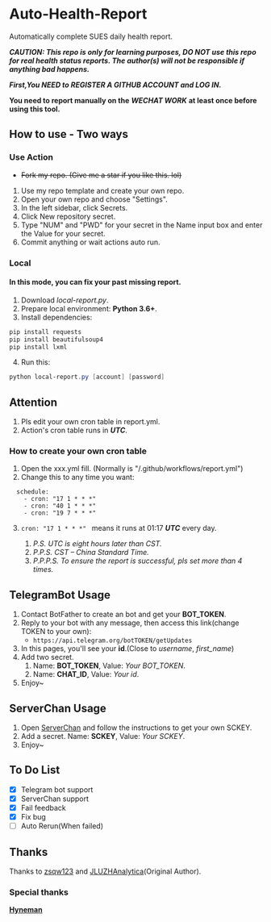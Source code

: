 # Auto-Health-Report
Automatically complete SUES daily health report.

***CAUTION: This repo is only for learning purposes, DO NOT use this repo for real health status reports. The author(s) will not be responsible if anything bad happens.***

***First,You NEED to REGISTER A GITHUB ACCOUNT and LOG IN.***

**You need to report manually on the** ***WECHAT WORK*** **at least once before using this tool.**

## How to use - Two ways

### Use Action

- ~~Fork my repo. (Give me a star if you like this. lol)~~
1. Use my repo template and create your own repo.
2. Open your own repo and choose "Settings".
3. In the left sidebar, click Secrets.
4. Click New repository secret.
5. Type "NUM" and "PWD" for your secret in the Name input box and enter the Value for your secret.
6. Commit anything or wait actions auto run.

### Local

#### In this mode, you can fix your past missing report.

1. Download *local-report.py*.
2. Prepare local environment: **Python 3.6+**.
3. Install dependencies:
```powershell
pip install requests
pip install beautifulsoup4
pip install lxml
```
4. Run this:

```powershell
python local-report.py [account] [password]
```

## Attention

1. Pls edit your own cron table in report.yml.
2. Action's cron table runs in ***UTC***.

### How to create your own cron table

1. Open the xxx.yml fill. (Normally is "/.github/workflows/report.yml")
2. Change this to any time you want:
```
  schedule:
    - cron: "17 1 * * *" 
    - cron: "40 1 * * *"  
    - cron: "19 7 * * *"
```
3. `cron: "17 1 * * *" ` means it runs at 01:17 ***UTC*** every day.

   1. *P.S. UTC is eight hours later than CST.*
   2. *P.P.S. CST – China Standard Time.*
   3. *P.P.P.S. To ensure the report is successful, pls set more than 4 times.*

## TelegramBot Usage

1. Contact BotFather to create an bot and get your **BOT_TOKEN**.
2. Reply to your bot with any message, then access this link(change TOKEN to your own):
   - `https://api.telegram.org/botTOKEN/getUpdates`
3. In this pages, you'll see your **id**.(Close to *username*, *first_name*)
4. Add two secret. 
   1. Name: **BOT_TOKEN**, Value: *Your BOT_TOKEN*.
   2. Name: **CHAT_ID**, Value: *Your id*.
5. Enjoy~

## ServerChan Usage

1. Open [ServerChan](http://sc.ftqq.com/) and follow the instructions to get your own SCKEY.
2. Add a secret. Name: **SCKEY**, Value: *Your SCKEY*.
3. Enjoy~


## To Do List

- [x] Telegram bot support
- [x] ServerChan support
- [x] Fail feedback
- [x] Fix bug
- [ ] Auto Rerun(When failed)

## Thanks

Thanks to [zsqw123](https://github.com/zsqw123/Automatic-Health-Card) and [JLUZHAnalytica](https://github.com/JLUZHAnalytica/Automatic-Health-Card)(Original Author).

### Special thanks

[**Hyneman**](https://github.com/HynemanKan)
